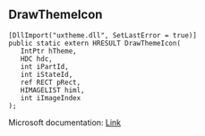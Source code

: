 ## DrawThemeIcon

```
[DllImport("uxtheme.dll", SetLastError = true)]
public static extern HRESULT DrawThemeIcon(
   IntPtr hTheme,
   HDC hdc,
   int iPartId,
   int iStateId,
   ref RECT pRect,
   HIMAGELIST himl,
   int iImageIndex
);
```

Microsoft documentation: [Link](https://docs.microsoft.com/en-us/windows/win32/api/uxtheme/nf-uxtheme-drawthemeicon)
